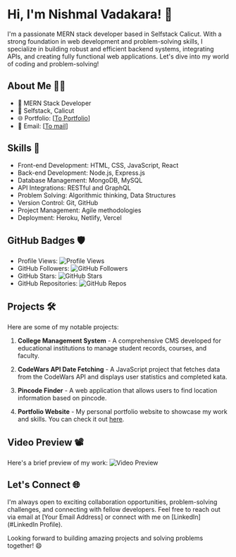 # Hi, I'm Nishmal Vadakara! 👋

I'm a passionate MERN stack developer based in Selfstack Calicut. With a strong foundation in web development and problem-solving skills, I specialize in building robust and efficient backend systems, integrating APIs, and creating fully functional web applications. Let's dive into my world of coding and problem-solving!

## About Me 🧑‍💻

- 💼 MERN Stack Developer
- 🏢 Selfstack, Calicut
- 🌐 Portfolio: [[To Portfolio](https://its-me-nishmal.github.io/Its-me-nishmal/)]
- 📧 Email: [[To mail](pnichu786@gmail.com)]

## Skills 🚀

- Front-end Development: HTML, CSS, JavaScript, React
- Back-end Development: Node.js, Express.js
- Database Management: MongoDB, MySQL
- API Integrations: RESTful and GraphQL
- Problem Solving: Algorithmic thinking, Data Structures
- Version Control: Git, GitHub
- Project Management: Agile methodologies
- Deployment: Heroku, Netlify, Vercel

## GitHub Badges 🛡️

- Profile Views: ![Profile Views](https://komarev.com/ghpvc/?username=Its-me-nishmal)
- GitHub Followers: ![GitHub Followers](https://img.shields.io/github/followers/Its-me-nishmal?style=social)
- GitHub Stars: ![GitHub Stars](https://img.shields.io/github/stars/Its-me-nishmal?style=social)
- GitHub Repositories: ![GitHub Repos](https://img.shields.io/badge/Repositories-10-brightgreen)

## Projects 🛠️

Here are some of my notable projects:

1. **College Management System** - A comprehensive CMS developed for educational institutions to manage student records, courses, and faculty.

2. **CodeWars API Date Fetching** - A JavaScript project that fetches data from the CodeWars API and displays user statistics and completed kata.

3. **Pincode Finder** - A web application that allows users to find location information based on pincode.

4. **Portfolio Website** - My personal portfolio website to showcase my work and skills. You can check it out [here](#).

## Video Preview 📽️

Here's a brief preview of my work:
![Video Preview](https://github.com/Its-me-nishmal/Its-me-nishmal/raw/main/assets/videos/robo.gif)

## Let's Connect 🌐

I'm always open to exciting collaboration opportunities, problem-solving challenges, and connecting with fellow developers. Feel free to reach out via email at [Your Email Address] or connect with me on [LinkedIn](#LinkedIn Profile).

Looking forward to building amazing projects and solving problems together! 😄
